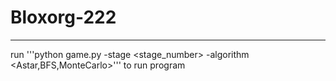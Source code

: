 # Bloxorg-222
------------------------------
run '''python game.py -stage <stage_number> -algorithm <Astar,BFS,MonteCarlo>''' to run program

